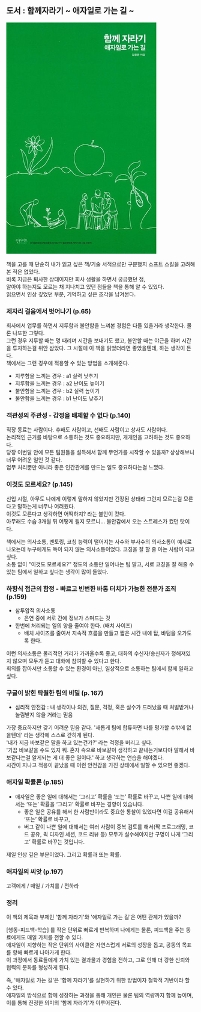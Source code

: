 ## 도서 : 함께자라기 ~ 애자일로 가는 길 ~

![Agile](./img/agile.jpg)

책을 고를 때 단순히 내가 읽고 싶은 책/기술 서적으로만 구분했지 소프트 스킬을 고려해본 적은 없었다.   
비록 지금은 퇴사한 상태이지만 회사 생활을 하면서 궁금했던 점,    
알아야 하는지도 모르는 채 지나치고 있던 점들을 책을 통해 알 수 있었다.    
읽으면서 인상 깊었던 부분, 기억하고 싶은 조각을 남겨본다.   

### **제자리 걸음에서 벗어나기** (p.65)
회사에서 업무를 하면서 지루함과 불안함을 느껴본 경험은 다들 있을거라 생각한다. 물론 나또한 그렇다.   
그런 경우 지루할 때는 멍 때리며 시간을 보내기도 했고, 불안할 때는 야근을 하며 시간을 투자하는걸 위안 삼았다. 그 시절에 이 책을 읽었더라면 좋았을텐데, 하는 생각이 든다.   
책에서는 그런 경우에 적용할 수 있는 방법을 소개해준다.   

- 지루함을 느끼는 경우 : a1 실력 낮추기   
- 지루함을 느끼는 경우 : a2 난이도 높이기   
- 불안함을 느끼는 경우 : b2 실력 높이기   
- 불안함을 느끼는 경우 : b1 난이도 낮추기   

### **객관성의 주관성 - 감정을 배제할 수 없다** (p.140)   
직장 동료는 사람이다. 후배도 사람이고, 선배도 사람이고 상사도 사람이다.    
논리적인 근거를 바탕으로 소통하는 것도 중요하지만, 개개인을 고려하는 것도 중요하다.   
당장 이번달 안에 모든 팀원들을 설득해서 함께 무언가를 시작할 수 있을까? 상상해보니 너무 어려운 일인 것 같다.   
업무 처리뿐만 아니라 좋은 인간관계를 만드는 일도 중요하다는걸 느꼈다.   

### **이것도 모르세요?** (p.145)   
신입 시절, 아무도 나에게 이렇게 말하지 않았지만 긴장된 상태라 그런지 모르는걸 모른다고 말하는게 너무나 어려웠다.   
이것도 모른다고 생각하면 어떡하지? 라는 불안이 컸다.   
아무래도 수습 3개월 뒤 어떻게 될지 모르니... 불안감에서 오는 스트레스가 컸던 탓이다.    
 
책에서는 의사소통, 멘토링, 코칭 능력이 떨어지는 사수와 부사수의 의사소통이 예시로 나오는데 누구에게도 득이 되지 않는 의사소통이었다. 코칭을 잘 할 줄 아는 사람이 되고 싶다.    
소통 없이 "이것도 모르세요?" 정도의 소통만 일어나는 팀 말고, 서로 코칭을 잘 해줄 수 있는 팀에서 일하고 싶다는 생각이 많이 들었다.    


### **하향식 접근의 함정 - 빠르고 빈번한 바통 터치가 가능한 전문가 조직** (p.159)   

- 삼투압적 의사소통   
    - 은연 중에 서로 간에 정보가 스며드는 것   
- 한번에 처리되는 일의 양을 줄여야 한다. (배치 사이즈)   
    - 배치 사이즈를 줄여서 지속적 흐름을 만들고 짧은 시간 내에 탑, 바텀을 오가도록 한다.   

이런 의사소통은 물리적인 거리가 가까울수록 좋고, 대화의 수신자/송신자가 정해져있지 않으며 모두가 듣고 대화에 참여할 수 있다고 한다.   
회의를 잡아서만 소통할 수 있는 환경이 아닌, 일상적으로 소통하는 팀에서 함께 일하고 싶다.   

### **구글이 밝힌 탁월한 팀의 비밀** (p. 167) 
- 심리적 안전감 : 내 생각이나 의견, 질문, 걱정, 혹은 실수가 드러났을 때 처벌받거나 놀림받지 않을 거라는 믿음   

가장 중요하지만 갖기 어려운 믿음 같다. '새롭게 팀에 합류하면 나를 평가할 수밖에 없을텐데' 라는 생각에 스스로 갇히게 된다.     
'내가 지금 바보같은 말을 하고 있는건가?' 라는 걱정을 버리고 싶다.     
'가끔 바보같을 수도 있지 뭐. 혼자 속으로 바보같이 생각하고 끝내는거보다야 말해서 바보같다는걸 알게되는 게 더 좋은 일이다.' 하고 생각하는 연습을 해야겠다.    
시간이 지나고 적응이 끝났을 때 이런 안전감을 가진 상태에서 일할 수 있으면 좋겠다. 

### **애자일 확률론** (p.185)
- 애자일은 좋은 일에 대해서는 ‘그리고’ 확률을 ‘또는’ 확률로 바꾸고, 나쁜 일에 대해서는 ‘또는’ 확률을 ‘그리고’ 확률로 바꾸는 경향이 있습니다.   
    - 좋은 일은 공유를 해서 한 사람만이라도 중요한 통찰이 있었다면 이걸 공유해서 ‘또는’ 확률로 바꾸고,
    - 버그 같이 나쁜 일에 대해서는 여러 사람이 중복 검토를 해서(짝 프로그래밍, 코드 공유, 퀵 디자인 세션, 코드 리뷰 등) 모두가 실수해야지만 구멍이 나게 ‘그리고’ 확률로 바꾸는 것입니다.

제일 인상 깊은 부분이었다. 그리고 확률과 또는 확률.    

### **애자일의 씨앗** (p.197)
고객에게 / 매일 / 가치를 / 전하라   


### 정리 
이 책의 제목과 부제인 '함께 자라기'와 '애자일로 가는 길'은 어떤 관계가 있을까?   

[행동-피드백-학습] 를 작은 단위로 빠르게 반복하며 나에게는 물론, 피드백을 주는 동료에게도 매일 가치를 전할 수 있다.   
애자일이 지향하는 작은 단위의 사이클은 자연스럽게 서로의 성장을 돕고, 공동의 목표를 향해 빠르게 나아가게 한다.    
이 과정에서 동료들에게 가치 있는 결과물과 경험을 전하고, 그로 인해 더 강한 신뢰와 협력의 문화를 형성하게 된다. 

즉, '애자일로 가는 길'은 '함께 자라기'를 실현하기 위한 방법이자 철학적 기반이라 할 수 있다.    
애자일의 방식으로 함께 성장하는 과정을 통해 개인은 물론 팀의 역량까지 함께 높이며, 이를 통해 진정한 의미의 '함께 자라기'가 이루어진다.   

  


